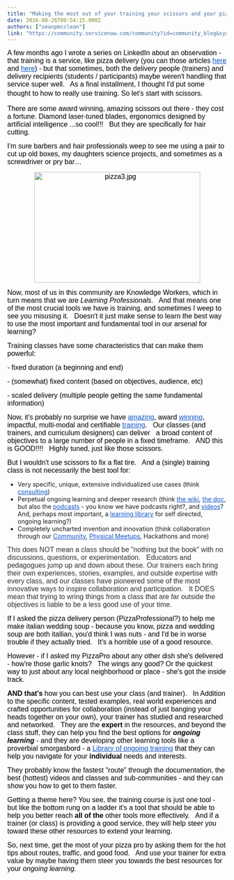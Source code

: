 ```yaml
---
title: "Making the most out of your training your scissors and your pizza delivery person"
date: 2016-08-26T00:54:15.000Z
authors: ["seanpmcclean"]
link: "https://community.servicenow.com/community?id=community_blog&sys_id=441e6e2ddbd0dbc01dcaf3231f9619d9"
---
```

<p dir="ltr"><span><span style="font-size: 16px; font-family: Arial; color: #000000;">A few months ago I wrote a series on LinkedIn about an observation - that training is a service, like pizza delivery (you can those articles </span><a href="https://www.linkedin.com/pulse/am-i-instructor-just-glorified-pizza-boy-scary-question-sean-mcclean?trk=prof-post"><span style="font-size: 16px; font-family: Arial; color: #1155cc; text-decoration: underline;">here</span></a><span style="font-size: 16px; font-family: Arial; color: #000000;"> and </span><a href="https://www.linkedin.com/pulse/how-teach-like-pizza-boy-pt2-providing-learning-service-sean-mcclean?trk=prof-post"><span style="font-size: 16px; font-family: Arial; color: #1155cc; text-decoration: underline;">here</span></a><span style="color: #000000; font-family: Arial;"><span style="font-size: 16px;">) - but that sometimes, both the delivery people (trainers) and delivery recipients (students / participants) maybe weren't handling that service super well.   As a final installment, I thought I'd put some thought to how to really use training. So let's start with </span><span style="font-size: 16px; line-height: 24px;">scissors</span><span style="font-size: 16px;">.</span></span></span></p><p></p><p dir="ltr"><span style="font-size: 16px; font-family: Arial; color: #000000;">There are some award winning, amazing scissors out there - they cost a fortune. Diamond laser-tuned blades, ergonomics designed by artificial intelligence ...so cool!!!   But they are specifically for hair cutting.   </span></p><p></p><p dir="ltr"><span style="font-size: 16px; font-family: Arial; color: #000000;">I'm sure barbers and hair professionals weep to see me using a pair to cut up old boxes, my daughters science projects, and sometimes as a screwdriver or pry bar…</span></p><p dir="ltr" style="text-align: center;"><span style="font-size: 16px; font-family: Arial; color: #000000;"><img alt="pizza3.jpg" class="jive-image" height="254" src="https://lh6.googleusercontent.com/mzq88wdf0w5Kfo23fCBAlZq_Ernt1r5_7Toa1LQU79aiCRC4AMf0NIXKKB5XPAapx3OJrwAb-JHkDK2uxD1eo5Tgt16gNtANiIsTszU5xc15IWKmlIF1c9vHgo9ZSHVAqiiOEcQM" style="border-style: none;" width="381"/></span></p><p></p><p dir="ltr"><span style="font-size: 16px; font-family: Arial; color: #000000;">Now, most of us in this community are Knowledge Workers, which in turn means that we are </span><span style="font-size: 16px; font-family: Arial; color: #000000; font-style: italic;">Learning Professionals</span><span style="font-size: 16px; font-family: Arial; color: #000000;">.   And that means one of the most crucial tools we have is training, and sometimes I weep to see you misusing it.   Doesn't it just make sense to learn the best way to use the most important and fundamental tool in our arsenal for learning?</span></p><p></p><p dir="ltr"><span style="font-size: 16px; font-family: Arial; color: #000000;"> Training classes have some characteristics that can make them powerful:</span></p><p dir="ltr"><span style="font-size: 16px; font-family: Arial; color: #000000;"> - fixed duration (a beginning and end)</span></p><p dir="ltr"><span style="font-size: 16px; font-family: Arial; color: #000000;"> - (somewhat) fixed content (based on objectives, audience, etc)</span></p><p dir="ltr"><span style="font-size: 16px; font-family: Arial; color: #000000;"> - scaled delivery (multiple people getting the same fundamental information)</span></p><p></p><p dir="ltr"><span style="font-size: 16px; font-family: Arial; color: #000000;">Now, it's probably no surprise we have </span><a href="http://www.servicenow.com/services/training-and-certification.html"><span style="font-size: 16px; font-family: Arial; color: #1155cc; text-decoration: underline;">amazing</span></a><span style="font-size: 16px; font-family: Arial; color: #000000;">, award </span><a href="http://www.servicenow.com/company/media/press-room/servicenow-education-services-wins-cedma-impact-award.html"><span style="font-size: 16px; font-family: Arial; color: #1155cc; text-decoration: underline;">winning</span></a><span style="font-size: 16px; font-family: Arial; color: #000000;">, impactful, multi-modal and certifiable </span><a href="http://www.servicenow.com/content/dam/servicenow/documents/datasheets/ds-servicenow-quick-reference-guide-and-pricing.pdf"><span style="font-size: 16px; font-family: Arial; color: #1155cc; text-decoration: underline;">training</span></a><span style="font-size: 16px; font-family: Arial; color: #000000;">.   Our classes (and trainers, and curriculum designers) can deliver   a broad content of objectives to a large number of people in a fixed timeframe.   AND this is GOOD!!!!   Highly tuned, just like those scissors. </span></p><p></p><p dir="ltr"><span style="font-size: 16px; font-family: Arial; color: #000000;">But I wouldn't use scissors to fix a flat tire.   And a (single) training class is not necessarily the best tool for:</span></p><ul><li><span dir="ltr">Very specific, unique, extensive individualized use cases (think <a href="http://www.servicenow.com/services/implementation-services.html"><span style="color: #1155cc; text-decoration: underline;">consulting</span></a>)</span></li><li><span dir="ltr">Perpetual ongoing learning and deeper research (think <a href="http://wiki.servicenow.com/index.php?title=Main_Page"><span style="color: #1155cc; text-decoration: underline;">the wiki</span></a>, <a href="https://docs.servicenow.com/"><span style="color: #1155cc; text-decoration: underline;">the doc</span></a>, but also the <a href="https://itunes.apple.com/us/podcast/servicenow-techbytes/id1038560176?mt=2"><span style="color: #1155cc; text-decoration: underline;">podcasts</span></a> - you know we have podcasts right?, and <a href="https://www.youtube.com/user/servicenowdemo/videos"><span style="color: #1155cc; text-decoration: underline;">videos</span></a>? And, perhaps most important, a <a href="http://www.servicenow.com/services/training-and-certification/learning-library.html"><span style="color: #1155cc; text-decoration: underline;">learning library</span></a> for self directed, ongoing learning?) </span></li><li><span dir="ltr">Completely uncharted invention and innovation (think collaboration through our <a _jive_internal="true" href="/welcome"><span style="color: #1155cc; text-decoration: underline;">Community</span></a>, <a _jive_internal="true" href="/community?id=community_forum&sys_id=1e295a2ddbd897c068c1fb651f9619ca"><span style="color: #1155cc; text-decoration: underline;">Physical Meetups</span></a>, Hackathons and more)</span></li></ul><p></p><p></p><p class="p1"><span class="s1" style="font-family: arial, helvetica, sans-serif; font-size: 12pt; color: #303030;">This does NOT mean a class should be "nothing but the book" with no discussions, questions, or experimentation.   Educators and pedagogues jump up and down about these. Our trainers each bring their own experiences, stories, examples, and outside expertise with every class, and our classes have pioneered some of the most innovative ways to inspire collaboration and participation.   It DOES mean that trying to wring things from a class that are far outside the objectives is liable to be a less good use of your time.</span></p><p dir="ltr"></p><p dir="ltr"><span style="font-size: 16px; font-family: Arial; color: #000000;">If I asked the pizza delivery person (PizzaProfessional?) to help me make italian wedding soup - because you know, pizza and wedding soup are both itallian, you'd think I was nuts - and I'd be in worse trouble if they actually tried.   It's a horrible use of a good resource.</span></p><p></p><p dir="ltr"><span style="font-size: 16px; font-family: Arial; color: #000000;">However - if I asked my PizzaPro about any other dish she's delivered - how're those garlic knots?   The wings any good? Or the quickest way to just about any local neighborhood or place - she's got the inside track.</span></p><p dir="ltr"></p><p><span><span style="font-size: 16px; font-family: Arial; color: #000000; font-weight: bold;">AND that's</span><span style="font-size: 16px; font-family: Arial; color: #000000;"> how you can best use your class (and trainer).   In Addition to the specific content, tested examples, real world experiences and crafted opportunities for collaboration (instead of just banging your heads together on your own), your trainer has studied and researched and networked.   They are the </span><span style="font-size: 16px; font-family: Arial; color: #000000; font-weight: bold;">expert</span><span style="font-size: 16px; font-family: Arial; color: #000000;"> in the resources, and beyond the class stuff, they can help you find the best options for </span><span style="font-size: 16px; font-family: Arial; color: #000000; font-weight: bold; font-style: italic;">ongoing learning</span><span style="font-size: 16px; font-family: Arial; color: #000000;"> - and they are developing other learning tools like a proverbial smorgasbord - a </span><a href="http://www.servicenow.com/services/training-and-certification/learning-library.html"><span style="font-size: 16px; font-family: Arial; color: #1155cc; text-decoration: underline;">Library of ongoing training</span></a><span style="font-size: 16px; font-family: Arial; color: #000000;"> that they can help you navigate for your </span><span style="font-size: 16px; font-family: Arial; color: #000000; font-weight: bold;">individual </span><span style="font-size: 16px; font-family: Arial; color: #000000;">needs and interests.</span></span></p><p></p><p dir="ltr"><span style="font-size: 16px; font-family: Arial; color: #000000;">They probably know the fastest "route" through the documentation, the best (hottest) videos and classes and sub-communities - and they can show you how to get to them faster.</span></p><p></p><p dir="ltr"><span style="font-size: 16px; font-family: Arial; color: #000000;">Getting a theme here? You see, the training course is just one tool - but like the bottom rung on a ladder it's a tool that should be able to help you better reach </span><span style="font-size: 16px; font-family: Arial; color: #000000; font-weight: bold;">all of the</span><span style="font-size: 16px; font-family: Arial; color: #000000;"> other tools more effectively.   And if a trainer (or class) is providing a good service, they will help steer you toward these other resources to extend your learning.</span></p><p></p><p dir="ltr"><span style="font-size: 16px; font-family: Arial; color: #000000;">So, next time, get the most of your pizza pro by asking them for the hot tips about routes, traffic, and good food.   And use your trainer for extra value by maybe having them steer you towards the best resources for your <em>ongoing learning.</em></span></p>